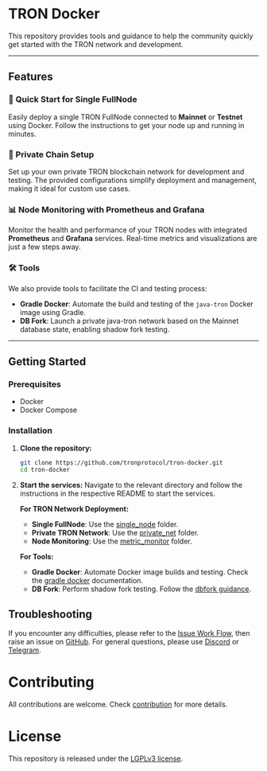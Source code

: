 # TRON Docker

This repository provides tools and guidance to help the community quickly get started with the TRON network and development.

---

## Features

### 🚀 Quick Start for Single FullNode
Easily deploy a single TRON FullNode connected to **Mainnet** or **Testnet** using Docker. Follow the instructions to get your node up and running in minutes.

### 🔗 Private Chain Setup
Set up your own private TRON blockchain network for development and testing. The provided configurations simplify deployment and management, making it ideal for custom use cases.

### 📊 Node Monitoring with Prometheus and Grafana
Monitor the health and performance of your TRON nodes with integrated **Prometheus** and **Grafana** services. Real-time metrics and visualizations are just a few steps away.

### 🛠️ Tools
We also provide tools to facilitate the CI and testing process:
- **Gradle Docker**: Automate the build and testing of the `java-tron` Docker image using Gradle.
- **DB Fork**: Launch a private java-tron network based on the Mainnet database state, enabling shadow fork testing.

---

## Getting Started

### Prerequisites
- Docker
- Docker Compose

### Installation

1. **Clone the repository:**
   ```sh
   git clone https://github.com/tronprotocol/tron-docker.git
   cd tron-docker
   ```

2. **Start the services:**
   Navigate to the relevant directory and follow the instructions in the respective README to start the services.

   **For TRON Network Deployment:**
   - **Single FullNode**: Use the [single_node](./single_node) folder.
   - **Private TRON Network**: Use the [private_net](./private_net) folder.
   - **Node Monitoring**: Use the [metric_monitor](./metric_monitor) folder.

   **For Tools:**
   - **Gradle Docker**: Automate Docker image builds and testing. Check the [gradle docker](./tools/docker/README.md) documentation.
   - **DB Fork**: Perform shadow fork testing. Follow the [dbfork guidance](./tools/dbfork/README.md).

## Troubleshooting
If you encounter any difficulties, please refer to the [Issue Work Flow](https://tronprotocol.github.io/documentation-en/developers/issue-workflow/#issue-work-flow), then raise an issue on [GitHub](https://github.com/tronprotocol/tron-docker/issues). For general questions, please use [Discord](https://discord.gg/cGKSsRVCGm) or [Telegram](https://t.me/TronOfficialDevelopersGroupEn).

# Contributing

All contributions are welcome. Check [contribution](CONTRIBUTING.md) for more details.

# License

This repository is released under the [LGPLv3 license](https://github.com/tronprotocol/tron-docker/blob/main/LICENSE).
